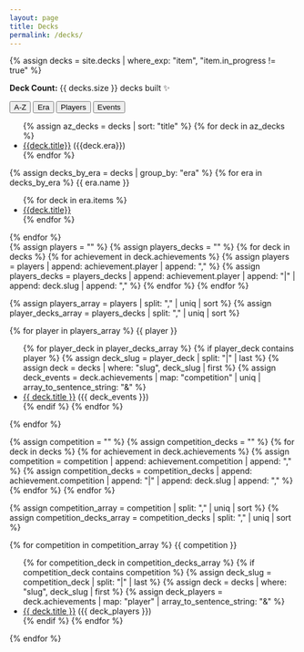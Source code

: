 ```yaml
---
layout: page
title: Decks
permalink: /decks/
---
```


{% assign decks = site.decks | where_exp: "item", "item.in_progress != true" %}

**Deck Count:** {{ decks.size }} decks built ✨

<nav>
  <div class="nav nav-tabs mb-3" id="nav-tab" role="tablist">
    <button class="nav-link active" id="nav-az-tab" data-bs-toggle="tab" data-bs-target="#nav-az" type="button" role="tab" aria-controls="nav-az" aria-selected="true">A-Z</button>
    <button class="nav-link" id="nav-era-tab" data-bs-toggle="tab" data-bs-target="#nav-era" type="button" role="tab" aria-controls="nav-era" aria-selected="false">Era</button>
    <button class="nav-link" id="nav-player-tab" data-bs-toggle="tab" data-bs-target="#nav-player" type="button" role="tab" aria-controls="nav-player" aria-selected="false">Players</button>
    <button class="nav-link" id="nav-events-tab" data-bs-toggle="tab" data-bs-target="#nav-events" type="button" role="tab" aria-controls="nav-events" aria-selected="false">Events</button>
  </div>
</nav>
<div class="tab-content" id="nav-tabContent">
  <div class="tab-pane fade show active" id="nav-az" role="tabpanel" aria-labelledby="nav-az-tab">
    <ul>
    {% assign az_decks = decks | sort: "title" %}
    {% for deck in az_decks %}
      <li class="mb-1"><a href="{{ deck.url | relative_url}}">{{deck.title}}</a> <span class="align-middle smol">({{deck.era}})</span></li>
    {% endfor %}
    </ul>
  </div>
  <div class="tab-pane fade" id="nav-era" role="tabpanel" aria-labelledby="nav-era-tab">
    {% assign decks_by_era = decks | group_by: "era" %}
    {% for era in decks_by_era %}
      <span class="fs-5 mb-1">{{ era.name }}</span>
      <ul>
      {% for deck in era.items %}
        <li class="mb-1"><a href="{{ deck.url | relative_url}}">{{deck.title}}</a></li>
      {% endfor %}
      </ul>
    {% endfor %}
  </div>
  <div class="tab-pane fade" id="nav-player" role="tabpanel" aria-labelledby="nav-player-tab">
  {% assign players = "" %}
  {% assign players_decks = "" %}
  {% for deck in decks %}
    {% for achievement in deck.achievements %}
      {% assign players = players | append: achievement.player | append: "," %}
      {% assign players_decks = players_decks | append: achievement.player | append: "|" | append: deck.slug | append: "," %}
    {% endfor %}
  {% endfor %}

  {% assign players_array = players | split: "," | uniq | sort %}
  {% assign player_decks_array = players_decks | split: "," | uniq | sort %}

  {% for player in players_array %}
  <span class="fs-5 mb-1">{{ player }}</span>
    <ul>
    {% for player_deck in player_decks_array %}
      {% if player_deck contains player %}
        {% assign deck_slug = player_deck | split: "|" | last %}
        {% assign deck = decks | where: "slug", deck_slug | first %}
        {% assign deck_events = deck.achievements | map: "competition" | uniq | array_to_sentence_string: "&" %}
          <li class="mb-1"><a href="{{ deck.url | relative_url}}">{{ deck.title }}</a> <span class="align-middle smol">({{ deck_events }})</span></li>
      {% endif %}
    {% endfor %}
    </ul>
  {% endfor %}
  </div>
  <div class="tab-pane fade" id="nav-events" role="tabpanel" aria-labelledby="nav-events-tab">
  {% assign competition = "" %}
  {% assign competition_decks = "" %}
  {% for deck in decks %}
    {% for achievement in deck.achievements %}
      {% assign competition = competition | append: achievement.competition | append: "," %}
      {% assign competition_decks = competition_decks | append: achievement.competition | append: "|" | append: deck.slug | append: "," %}
    {% endfor %}
  {% endfor %}

  {% assign competition_array = competition | split: "," | uniq | sort %}
  {% assign competition_decks_array = competition_decks | split: "," | uniq | sort %}

  {% for competition in competition_array %}
  <span class="fs-5 mb-1">{{ competition }}</span>
    <ul>
    {% for competition_deck in competition_decks_array %}
      {% if competition_deck contains competition %}
        {% assign deck_slug = competition_deck | split: "|" | last %}
        {% assign deck = decks | where: "slug", deck_slug | first %}
        {% assign deck_players = deck.achievements | map: "player" | array_to_sentence_string: "&" %}
          <li class="mb-1"><a href="{{ deck.url | relative_url}}">{{ deck.title }}</a> <span class="align-middle smol">({{ deck_players }})</span></li>
      {% endif %}
    {% endfor %}
    </ul>
  {% endfor %}
  </div>
</div>
